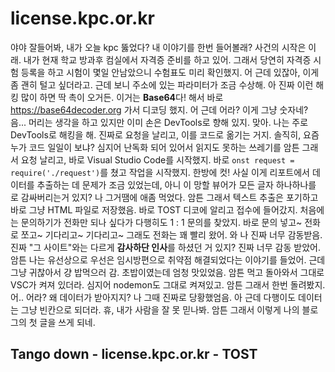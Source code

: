# license.kpc.or.kr
야야 잘들어봐, 내가 오늘 kpc 뚫었다? 내 이야기를 한번 들어볼래? 사건의 시작은 이래.
내가 현재 학교 방과후 컴실에서 자격증 준비를 하고 있어. 그래서 당연히 자격증 시험 등록을 하고 시험이 몇일 안남았으니 수험표도 미리 확인했지.
어 근데 있잖아, 이게 좀 괜히 털고 싶더라고. 근데 보니 주소에 있는 파라미터가 조금 수상해. 아 진짜 이런 해킹 많이 하면 딱 촉이 오거든.
이거는 **Base64**다! 해서 바로 https://base64decoder.org 가서 디코딩 했지. 어 근데 어라? 이게 그냥 숫자네? 음... 머리는 생각을 하고 있지만 이미 손은 DevTools로 향해 있지.
맞아. 나는 주로 DevTools로 해킹을 해. 진짜로 요청을 날리고, 이를 코드로 옮기는 거지. 솔직히, 요즘 누가 코드 일일이 보냐? 심지어 난독화 되어 있어서 읽지도 못하는 쓰레기를
암튼 그래서 요청 날리고, 바로 Visual Studio Code를 시작했지. 바로 `onst request = require('./request')`를 쳤고 작업을 시작했지. 한방에 컷! 사실 이게 리포트에서 데이터를 추출하는 데
문제가 조금 있었는데, 아니 이 망할 뷰어가 모든 글자 하나하나를 <text>로 감싸버리는거 있지? 나 그거땜에 애좀 먹었다. 암튼 그래서 텍스트 추출은 포기하고 바로 그냥 HTML 파일로 저장했음.
바로 TOST 디코에 알리고 접수에 들어갔지. 처음에는 문의하기가 전화만 되나 싶다가 다행히도 1 : 1 문의를 찾았지. 바로 문의 넣고~ 전화로 쪼고~ 기다리고~ 기다리고~ 그래도 전화는 꽤 빨리 왔어.
와 나 진짜 너무 감동받음. 진짜 "그 사이트"와는 다르게 **감사하단 인사**를 하셨던 거 있지? 진짜 너무 감동 받았어. 암튼 나는 유선상으로 우선은 임시방편으로 취약점 해결되었다는 이야기를 들었어.
근데 그냥 귀찮아서 걍 밥먹으러 감. 초밥이였는데 엄청 맛있었음. 암튼 먹고 돌아와서 그대로 VSC가 켜져 있더라. 심지어 nodemon도 그대로 켜져있고. 암튼 그래서 한번 돌려봤지. 어.. 어라?
왜 데이터가 받아지지? 나 그때 진짜로 당황했엄음. 아 근데 다행이도 데이터는 그냥 빈칸으로 되더라. 휴, 내가 사람을 잘 못 믿나봐. 암튼 그래서 이렇게 나의 블로그의 첫 글을 쓰게 되네.

## **Tango down - license.kpc.or.kr - TOST**
  
<!--아 그 사이트가 궁굼해? gov.kr 이야. 이것도 글 쓰고 있으니 한번 봐봐>
